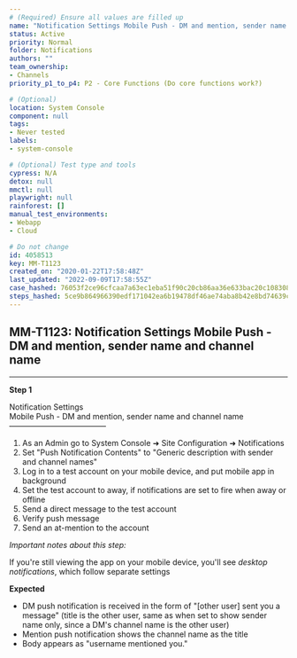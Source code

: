 ```yaml
---
# (Required) Ensure all values are filled up
name: "Notification Settings Mobile Push - DM and mention, sender name and channel name"
status: Active
priority: Normal
folder: Notifications
authors: ""
team_ownership: 
- Channels
priority_p1_to_p4: P2 - Core Functions (Do core functions work?)

# (Optional)
location: System Console
component: null
tags: 
- Never tested
labels: 
- system-console

# (Optional) Test type and tools
cypress: N/A
detox: null
mmctl: null
playwright: null
rainforest: []
manual_test_environments: 
- Webapp
- Cloud

# Do not change
id: 4058513
key: MM-T1123
created_on: "2020-01-22T17:58:48Z"
last_updated: "2022-09-09T17:58:55Z"
case_hashed: 76053f2ce96cfcaa7a63ec1eba51f90c20cb86aa36e633bac20c108308291f0bded48635d333a7217ba45a3efc443ec7
steps_hashed: 5ce9b864966390edf171042ea6b19478df46ae74aba8b42e8bd74639c8d7a72a37386c916383ecf38737816a3295dff0
---
```


<!-- (Auto-generated) Based on frontmatter's "key" and "name" -->

## MM-T1123: Notification Settings Mobile Push - DM and mention, sender name and channel name

---

**Step 1**

Notification Settings\
Mobile Push - DM and mention, sender name and channel name\
–––––––––––––––––––––––––

1. As an Admin go to System Console ➜ Site Configuration ➜ Notifications
2. Set "Push Notification Contents" to "Generic description with sender and channel names"
3. Log in to a test account on your mobile device, and put mobile app in background
4. Set the test account to away, if notifications are set to fire when away or offline
5. Send a direct message to the test account
6. Verify push message
7. Send an at-mention to the account

_Important notes about this step:_

If you're still viewing the app on your mobile device, you'll see _desktop notifications_, which follow separate settings

**Expected**

- DM push notification is received in the form of "\[other user] sent you a message" (title is the other user, same as when set to show sender name only, since a DM's channel name is the other user)
- Mention push notification shows the channel name as the title
- Body appears as "username mentioned you."
